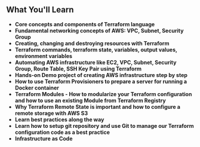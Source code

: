 ## What You'll Learn

- **Core concepts and components of Terraform language**
- **Fundamental networking concepts of AWS: VPC, Subnet, Security Group**
- **Creating, changing and destroying resources with Terraform**
- **Terraform commands, terraform state, variables, output values, environment variables**
- **Automating AWS infrastructure like EC2, VPC, Subnet, Security Group, Route Table, SSH Key Pair using Terraform**
- **Hands-on Demo project of creating AWS infrastructure step by step**
- **How to use Terraform Provisioners to prepare a server for running a Docker container**
- **Terraform Modules - How to modularize your Terraform configuration and how to use an existing Module from Terraform Registry**
- **Why Terraform Remote State is important and how to configure a remote storage with AWS S3**
- **Learn best practices along the way**
- **Learn how to setup git repository and use Git to manage our Terraform configuration code as a best practice**
- **Infrastructure as Code**